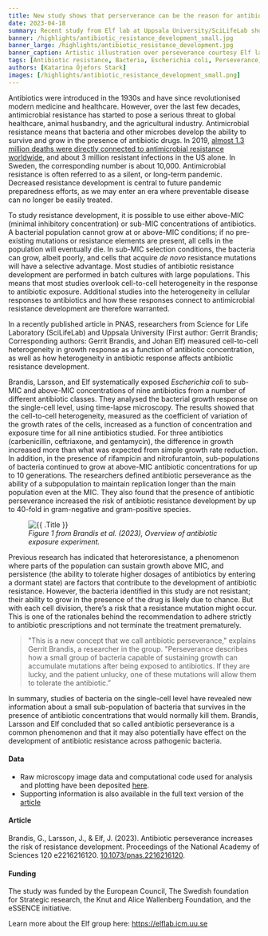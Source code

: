 ```yaml
---
title: New study shows that perserverance can be the reason for antibiotic resistance development
date: 2023-04-18
summary: Recent study from Elf lab at Uppsala University/SciLifeLab shows perseverance can be a reason for antibiotic resistance development in.E coli. Image data shared in SciLifeLab Data Repository.
banner: /highlights/antibiotic_resistance_development_small.jpg
banner_large: /highlights/antibiotic_resistance_development.jpg
banner_caption: Artistic illustration over perseverance courtesy Elf lab / Johan Elf, Irmeli Barkefors
tags: [Antibiotic resistance, Bacteria, Escherichia coli, Perseverance, Time-lapse microscopy, Highlight]
authors: [Katarina Öjefors Stark]
images: [/highlights/antibiotic_resistance_development_small.png]
---
```


Antibiotics were introduced in the 1930s and have since revolutionised modern medicine and healthcare. However, over the last few decades, antimicrobial resistance has started to pose a serious threat to global healthcare, animal husbandry, and the agricultural industry. Antimicrobial resistance means that bacteria and other microbes develop the ability to survive and grow in the presence of antibiotic drugs. In 2019, [almost 1.3 million deaths were directly connected to antimicrobial resistance worldwide](https://www.thelancet.com/journals/lancet/article/PIIS0140-6736(21)02724-0/fulltext#%20), and about 3 million resistant infections in the US alone. In Sweden, the corresponding number is about 10,000. Antimicrobial resistance is often referred to as a silent, or long-term pandemic. Decreased resistance development is central to future pandemic preparedness efforts, as we may enter an era where preventable disease can no longer be easily treated.

To study resistance development, it is possible to use either above-MIC (minimal inhibitory concentration) or sub-MIC concentrations of antibiotics. A bacterial population cannot grow at or above-MIC conditions; if no pre-existing mutations or resistance elements are present, all cells in the population will eventually die. In sub-MIC selection conditions, the bacteria can grow, albeit poorly, and cells that acquire *de novo* resistance mutations will have a selective advantage. Most studies of antibiotic resistance development are performed in batch cultures with large populations. This means that most studies overlook cell-to-cell heterogeneity in the response to antibiotic exposure. Additional studies into the heterogeneity in cellular responses to antibiotics and how these responses connect to antimicrobial resistance development are therefore warranted.

In a recently published article in PNAS, researchers from Science for Life Laboratory (SciLifeLab) and Uppsala University (First author: Gerrit Brandis; Corresponding authors: Gerrit Brandis, and Johan Elf) measured cell-to-cell heterogeneity in growth response as a function of antibiotic concentration, as well as how heterogeneity in antibiotic response affects antibiotic resistance development.

Brandis, Larsson, and Elf systematically exposed *Escherichia coli* to sub-MIC and above-MIC concentrations of nine antibiotics from a number of different antibiotic classes. They analysed the bacterial growth response on the single-cell level, using time-lapse microscopy. The results showed that the cell-to-cell heterogeneity, measured as the coefficient of variation of the growth rates of the cells, increased as a function of concentration and exposure time for all nine antibiotics studied. For three antibiotics (carbenicillin, ceftriaxone, and gentamycin), the difference in growth increased more than what was expected from simple growth rate reduction. In addition, in the presence of rifampicin and nitrofurantoin, sub-populations of bacteria continued to grow at above-MIC antibiotic concentrations for up to 10 generations. The researchers defined antibiotic perseverance as the ability of a subpopulation to maintain replication longer than the main population even at the MIC. They also found that the presence of antibiotic perseverance increased the risk of antibiotic resistance development by up to 40-fold in gram-negative and gram-positive species.

<figure class="figure float-start me-3 mt-2 w-50">
<img src="/highlights/antibiotic_resistance_development_graph.jpg" alt="{{ .Title }} " class="img-news-banner img-thumbnail">
<figcaption class="figure-caption mt-1"><i>Figure 1 from Brandis et al. (2023), Overview of antibiotic exposure experiment.</i></figcaption>
</figure>

Previous research has indicated that heteroresistance, a phenomenon where parts of the population can sustain growth above MIC, and persistence (the ability to tolerate higher dosages of antibiotics by entering a dormant state) are factors that contribute to the development of antibiotic resistance. However, the bacteria identified in this study are not resistant; their ability to grow in the presence of the drug is likely due to chance. But with each cell division, there’s a risk that a resistance mutation might occur.  This is one of the rationales behind the recommendation to adhere strictly to antibiotic prescriptions and not terminate the treatment prematurely.

>"This is a new concept that we call antibiotic perseverance," explains Gerrit Brandis, a researcher in the group. "Perseverance describes how a small group of bacteria capable of sustaining growth can accumulate mutations after being exposed to antibiotics. If they are lucky, and the patient unlucky, one of these mutations will allow them to tolerate the antibiotic.”

In summary, studies of bacteria on the single-cell level have revealed new information about a small sub-population of bacteria that survives in the presence of antibiotic concentrations that would normally kill them. Brandis, Larsson and Elf concluded that so called antibiotic perseverance is a common phenomenon and that it may also potentially have effect on the development of antibiotic resistance across pathogenic bacteria.

#### Data

* Raw microscopy image data and computational code used for analysis and plotting have been deposited [here](https://doi.org/10.17044/scilifelab.21517710).
* Supporting information is also available in the full text version of the [article](https://doi.org/10.1073/pnas.2216216120)

#### Article

Brandis, G., Larsson, J., & Elf, J. (2023). Antibiotic perseverance increases the risk of resistance development. Proceedings of the National Academy of Sciences 120 e2216216120. [10.1073/pnas.2216216120](https://doi.org/10.1073/pnas.2216216120).

#### Funding

The study was funded by the European Council, The Swedish foundation for Strategic research, the Knut and Alice Wallenberg Foundation, and the eSSENCE initiative.

Learn more about the Elf group here: <https://elflab.icm.uu.se>
